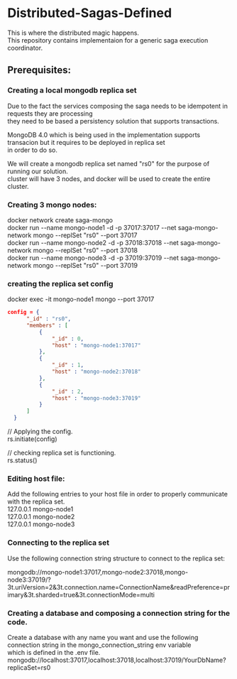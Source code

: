 # Distributed-Sagas-Defined  
This is where the distributed magic happens.  
This repository contains implementaion for a generic saga execution coordinator.  

## Prerequisites:  
### Creating a local mongodb replica set  
Due to the fact the services composing the saga needs to be idempotent in requests they are processing  
they need to be based a persistency solution that supports transactions.  

MongoDB 4.0 which is being used in the implementation supports transacion but it requires to be deployed in replica set  
in order to do so.  

We will create a mongodb replica set named "rs0" for the purpose of running our solution.  
cluster will have 3 nodes, and docker will be used to create the entire cluster.  

### Creating 3 mongo nodes:  
docker network create saga-mongo  
docker run --name mongo-node1 -d -p 37017:37017 --net saga-mongo-network mongo --replSet "rs0" --port 37017  
docker run --name mongo-node2 -d -p 37018:37018 --net saga-mongo-network mongo --replSet "rs0" --port 37018  
docker run --name mongo-node3 -d -p 37019:37019 --net saga-mongo-network mongo --replSet "rs0" --port 37019  

### creating the replica set config
docker exec -it mongo-node1 mongo --port 37017   
```json
config = {  
      "_id" : "rs0",  
      "members" : [  
          {  
              "_id" : 0,  
              "host" : "mongo-node1:37017"  
          },  
          {  
              "_id" : 1,  
              "host" : "mongo-node2:37018"  
          },  
          {  
              "_id" : 2,  
              "host" : "mongo-node3:37019"  
          }  
      ]  
  }  
```

  
// Applying the config.  
rs.initiate(config)   

// checking replica set is functioning.  
rs.status()  

### Editing host file:  
Add the following entries to your host file in order to properly communicate with the replica set.  
127.0.0.1 mongo-node1  
127.0.0.1 mongo-node2  
127.0.0.1 mongo-node3  

### Connecting to the replica set    
Use the following connection string structure to connect to the replica set:  

mongodb://mongo-node1:37017,mongo-node2:37018,mongo-node3:37019/?3t.uriVersion=2&3t.connection.name=ConnectionName&readPreference=primary&3t.sharded=true&3t.connectionMode=multi

### Creating a database and composing a connection string for the code.
Create a database with any name you want and use the following connection string in the mongo_connection_string env variable  
which is defined in the .env file.  
mongodb://localhost:37017,localhost:37018,localhost:37019/YourDbName?replicaSet=rs0
